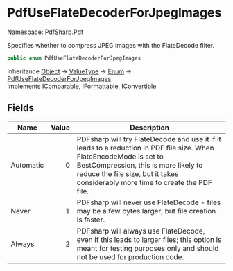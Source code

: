 # PdfUseFlateDecoderForJpegImages

Namespace: PdfSharp.Pdf

Specifies whether to compress JPEG images with the FlateDecode filter.

```csharp
public enum PdfUseFlateDecoderForJpegImages
```

Inheritance [Object](https://docs.microsoft.com/en-us/dotnet/api/system.object) → [ValueType](https://docs.microsoft.com/en-us/dotnet/api/system.valuetype) → [Enum](https://docs.microsoft.com/en-us/dotnet/api/system.enum) → [PdfUseFlateDecoderForJpegImages](./pdfsharp.pdf.pdfuseflatedecoderforjpegimages)<br>
Implements [IComparable](https://docs.microsoft.com/en-us/dotnet/api/system.icomparable), [IFormattable](https://docs.microsoft.com/en-us/dotnet/api/system.iformattable), [IConvertible](https://docs.microsoft.com/en-us/dotnet/api/system.iconvertible)

## Fields

| Name | Value | Description |
| --- | --: | --- |
| Automatic | 0 | PDFsharp will try FlateDecode and use it if it leads to a reduction in PDF file size. When FlateEncodeMode is set to BestCompression, this is more likely to reduce the file size, but it takes considerably more time to create the PDF file. |
| Never | 1 | PDFsharp will never use FlateDecode - files may be a few bytes larger, but file creation is faster. |
| Always | 2 | PDFsharp will always use FlateDecode, even if this leads to larger files; this option is meant for testing purposes only and should not be used for production code. |
